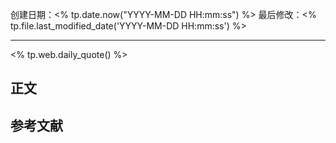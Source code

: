 
创建日期：<% tp.date.now("YYYY-MM-DD HH:mm:ss") %>
最后修改：<% tp.file.last_modified_date('YYYY-MM-DD HH:mm:ss') %>
- - -
<% tp.web.daily_quote() %>

## 正文

## 参考文献
